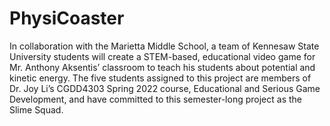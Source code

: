 # PhysiCoaster
 In collaboration with the Marietta Middle School, a team of Kennesaw State University students will create a STEM-based, educational video game for Mr. Anthony Aksentis’ classroom to teach his students about potential and kinetic energy. The five students assigned to this project are members of Dr. Joy Li’s CGDD4303 Spring 2022 course, Educational and Serious Game Development, and have committed to this semester-long project as the Slime Squad.

 
